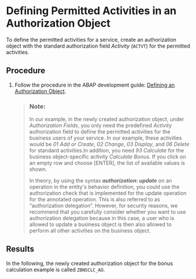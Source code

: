 <!-- loio2d758f7acc064e3c90a0b3a4fa907874 -->

# Defining Permitted Activities in an Authorization Object

To define the permitted activities for a service, create an authorization object with the standard authorization field *Activity* \(`ACTVT`\) for the permitted activities.



## Procedure

1.  Follow the procedure in the ABAP development guide: [Defining an Authorization Object](https://help.sap.com/viewer/5371047f1273405bb46725a417f95433/Cloud/en-US/6135edd0bf75427fa932875a6e3b0378.html).

    > ### Note:  
    > In our example, in the newly created authorization object, under *Authorization Fields*, you only need the predefined *Activity* authorization field to define the permitted activities for the business users of your service. In our example, these activities would be *01 Add or Create*, *02 Change*, *03 Display*, and *06 Delete* for standard activities.In addition, you need *93 Calculate* for the business object-specific activity *Calculate Bonus*. If you click on an empty row and choose [ENTER\], the list of available values is shown.
    > 
    > In theory, by using the syntax ***authorization: update*** on an operation in the entity's behavior definition, you could use the authorization check that is implemented for the update operation for the annotated operation. This is also referred to as “authorization delegation”. However, for security reasons, we recommend that you carefully consider whether you want to use authorization delegation because in this case, a user who is allowed to update a business object is then also allowed to perform all other activities on the business object.




<a name="loio2d758f7acc064e3c90a0b3a4fa907874__result_ask_l2j_vlb"/>

## Results

In the following, the newly created authorization object for the bonus calculation example is called `ZBNSCLC_AO`.

